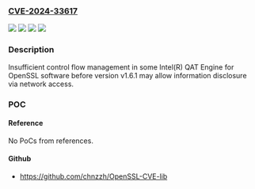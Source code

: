 ### [CVE-2024-33617](https://cve.mitre.org/cgi-bin/cvename.cgi?name=CVE-2024-33617)
![](https://img.shields.io/static/v1?label=Product&message=Intel(R)%20QAT%20Engine%20for%20OpenSSL%20software&color=blue)
![](https://img.shields.io/static/v1?label=Version&message=%3D%20before%20version%20v1.6.1%20&color=brighgreen)
![](https://img.shields.io/static/v1?label=Vulnerability&message=Insufficient%20control%20flow%20management&color=brighgreen)
![](https://img.shields.io/static/v1?label=Vulnerability&message=information%20disclosure&color=brighgreen)

### Description

Insufficient control flow management in some Intel(R) QAT Engine for OpenSSL software before version v1.6.1 may allow information disclosure via network access.

### POC

#### Reference
No PoCs from references.

#### Github
- https://github.com/chnzzh/OpenSSL-CVE-lib

